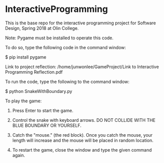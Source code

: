 # InteractiveProgramming
This is the base repo for the interactive programming project for Software Design, Spring 2018 at Olin College.

Note: Pygame must be installed to operate this code.

To do so, type the following code in the command window:

$ pip install pygame

Link to project reflection: /home/junwonlee/GameProject/Link to Interactive Programming Reflection.pdf

To run the code, type the following to the command window:

$ python SnakeWithBoundary.py

To play the game:

1. Press Enter to start the game.

2. Control the snake with keyboard arrows. DO NOT COLLIDE WITH THE BLUE BOUNDARY OR YOURSELF.

3. Catch the "mouse." (the red block). Once you catch the mouse, your length will increase and the mouse will be placed in random location.

4. To restart the game, close the window and type the given command again.
